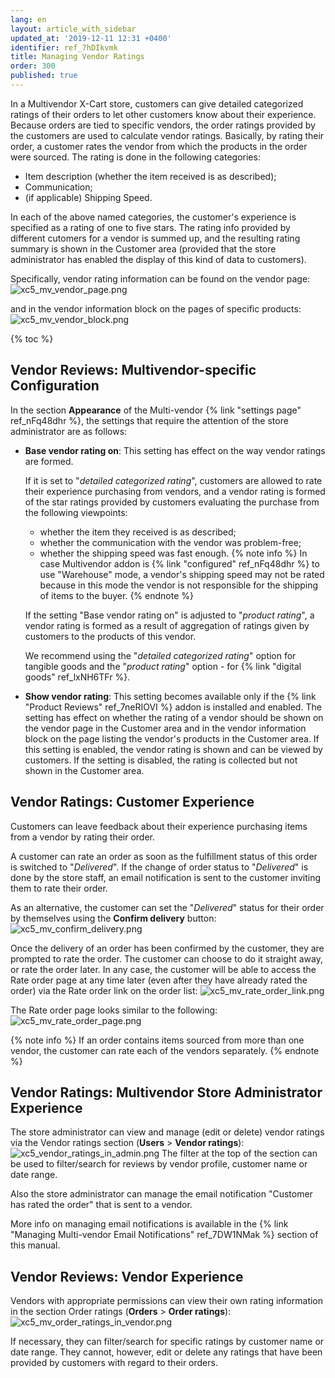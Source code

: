 ```yaml
---
lang: en
layout: article_with_sidebar
updated_at: '2019-12-11 12:31 +0400'
identifier: ref_7hDIkvmk
title: Managing Vendor Ratings
order: 300
published: true
---
```

In a Multivendor X-Cart store, customers can give detailed categorized ratings of their orders to let other customers know about their experience. Because orders are tied to specific vendors, the order ratings provided by the customers are used to calculate vendor ratings. Basically, by rating their order, a customer rates the vendor from which the products in the order were sourced. The rating is done in the following categories:
   
   * Item description (whether the item received is as described);
   * Communication;
   * (if applicable) Shipping Speed.
   
In each of the above named categories, the customer's experience is specified as a rating of one to five stars. The rating info provided by different cutomers for a vendor is summed up, and the resulting rating summary is shown in the Customer area (provided that the store administrator has enabled the display of this kind of data to customers).

Specifically, vendor rating information can be found on the vendor page:
![xc5_mv_vendor_page.png]({{site.baseurl}}/attachments/ref_7neRIOVI/xc5_mv_vendor_page.png)

and in the vendor information block on the pages of specific products:
![xc5_mv_vendor_block.png]({{site.baseurl}}/attachments/ref_7neRIOVI/xc5_mv_vendor_block.png)

{% toc %}

## Vendor Reviews: Multivendor-specific Configuration

In the section **Appearance** of the Multi-vendor {% link "settings page" ref_nFq48dhr %}, the settings that require the attention of the store administrator are as follows:

   *   **Base vendor rating on**: This setting has effect on the way vendor ratings are formed. 
       
        If it is set to "_detailed categorized rating_", customers are allowed to rate their experience purchasing from vendors, and a vendor rating is formed of the star ratings provided by customers evaluating the purchase from the following viewpoints:
       * whether the item they received is as described;
       * whether the communication with the vendor was problem-free; 
       * whether the shipping speed was fast enough. 
         {% note info %}
         In case Multivendor addon is {% link "configured" ref_nFq48dhr %} to use "Warehouse" mode, a vendor's shipping speed may not be rated because in this mode the vendor is not responsible for the shipping of items to the buyer.
         {% endnote %}
     
       If the setting "Base vendor rating on" is adjusted to "_product rating_", a vendor rating is formed as a result of aggregation of ratings given by customers to the products of this vendor. 
       
       We recommend using the "_detailed categorized rating_" option for tangible goods and the "_product rating_" option - for {% link "digital goods" ref_lxNH6TFr %}.

   *   **Show vendor rating**: This setting becomes available only if the {% link "Product Reviews" ref_7neRIOVI %} addon is installed and enabled. The setting has effect on whether the rating of a vendor should be shown on the vendor page in the Customer area and in the vendor information block on the page listing the vendor's products in the Customer area. If this setting is enabled, the vendor rating is shown and can be viewed by customers. If the setting is disabled, the rating is collected but not shown in the Customer area.

## Vendor Ratings: Customer Experience

Customers can leave feedback about their experience purchasing items from a vendor by rating their order. 

A customer can rate an order as soon as the fulfillment status of this order is switched to "_Delivered_". If the change of order status to "_Delivered_" is done by the store staff, an email notification is sent to the customer inviting them to rate their order. 

As an alternative, the customer can set the "_Delivered_" status for their order by themselves using the **Confirm delivery** button:
   ![xc5_mv_confirm_delivery.png]({{site.baseurl}}/attachments/ref_7neRIOVI/xc5_mv_confirm_delivery.png)

Once the delivery of an order has been confirmed by the customer, they are prompted to rate the order. The customer can choose to do it straight away, or rate the order later. In any case, the customer will be able to access the Rate order page at any time later (even after they have already rated the order) via the Rate order link on the order list:
   ![xc5_mv_rate_order_link.png]({{site.baseurl}}/attachments/ref_7neRIOVI/xc5_mv_rate_order_link.png)
 
The Rate order page looks similar to the following:
   ![xc5_mv_rate_order_page.png]({{site.baseurl}}/attachments/ref_7neRIOVI/xc5_mv_rate_order_page.png)

{% note info %}
If an order contains items sourced from more than one vendor, the customer can rate each of the vendors separately.
{% endnote %}

## Vendor Ratings: Multivendor Store Administrator Experience
   
The store administrator can view and manage (edit or delete) vendor ratings via the Vendor ratings section (**Users** > **Vendor ratings**): 
   ![xc5_vendor_ratings_in_admin.png]({{site.baseurl}}/attachments/ref_7neRIOVI/xc5_vendor_ratings_in_admin.png)
The filter at the top of the section can be used to filter/search for reviews by vendor profile, customer name or date range.

Also the store administrator can manage the email notification "Customer has rated the order" that is sent to a vendor. 

More info on managing email notifications  is available in the {% link "Managing Multi-vendor Email Notifications" ref_7DW1NMak %} section of this manual.

## Vendor Reviews: Vendor Experience

Vendors with appropriate permissions can view their own rating information in the section Order ratings (**Orders** > **Order ratings**):
   ![xc5_mv_order_ratings_in_vendor.png]({{site.baseurl}}/attachments/ref_7neRIOVI/xc5_mv_order_ratings_in_vendor.png)

If necessary, they can filter/search for specific ratings by customer name or date range.
They cannot, however, edit or delete any ratings that have been provided by customers with regard to their orders.
